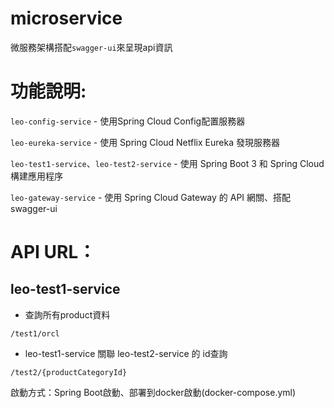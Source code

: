 # microservice
微服務架構搭配``swagger-ui``來呈現api資訊

# 功能說明:
``leo-config-service`` - 使用Spring Cloud Config配置服務器

``leo-eureka-service`` - 使用 Spring Cloud Netflix Eureka 發現服務器

``leo-test1-service``、``leo-test2-service`` - 使用 Spring Boot 3 和 Spring Cloud 構建應用程序

``leo-gateway-service`` - 使用 Spring Cloud Gateway 的 API 網關、搭配swagger-ui

# API URL：
## leo-test1-service
- 查詢所有product資料
```
/test1/orcl
```
- leo-test1-service 關聯 leo-test2-service 的 id查詢
```
/test2/{productCategoryId}
```


啟動方式：Spring Boot啟動、部署到docker啟動(docker-compose.yml)
